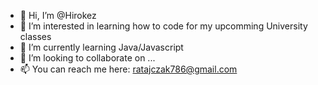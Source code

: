 - 👋 Hi, I’m @Hirokez
- 👀 I’m interested in learning how to code for my upcomming University classes
- 🌱 I’m currently learning Java/Javascript
- 💞️ I’m looking to collaborate on ...
- 📫 You can reach me here: ratajczak786@gmail.com
